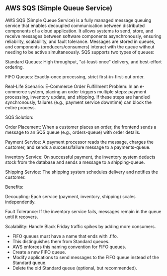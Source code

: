 ## AWS SQS (Simple Queue Service) 
AWS SQS (Simple Queue Service) is a fully managed message queuing service that enables decoupled communication between distributed components 
of a cloud application. It allows systems to send, store, and receive messages between software components asynchronously, ensuring reliability, 
scalability, and fault tolerance. Messages are stored in queues, and components (producers/consumers) interact with the queue without needing 
to be active simultaneously. SQS supports two types of queues:

Standard Queues: High throughput, "at-least-once" delivery, and best-effort ordering.

FIFO Queues: Exactly-once processing, strict first-in-first-out order.

Real-Life Scenario: E-Commerce Order Fulfillment
Problem: In an e-commerce system, placing an order triggers multiple steps: payment processing, inventory update, and shipping. If these steps are handled synchronously, failures (e.g., payment service downtime) can block the entire process.

SQS Solution:

Order Placement: When a customer places an order, the frontend sends a message to an SQS queue (e.g., orders-queue) with order details.

Payment Service: A payment processor reads the message, charges the customer, and sends a success/failure message to a payments-queue.

Inventory Service: On successful payment, the inventory system deducts stock from the database and sends a message to a shipping-queue.

Shipping Service: The shipping system schedules delivery and notifies the customer.

Benefits:

Decoupling: Each service (payment, inventory, shipping) scales independently.

Fault Tolerance: If the inventory service fails, messages remain in the queue until it recovers.

Scalability: Handle Black Friday traffic spikes by adding more consumers.

* FIFO queues must have a name that ends with .fifo.
* This distinguishes them from Standard queues.
* AWS enforces this naming convention for FIFO queues.
* Create a new FIFO queue.
* Modify applications to send messages to the FIFO queue instead of the Standard queue.
* Delete the old Standard queue (optional, but recommended).
